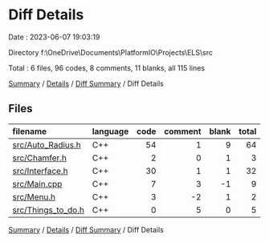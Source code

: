 # Diff Details

Date : 2023-06-07 19:03:19

Directory f:\\OneDrive\\Documents\\PlatformIO\\Projects\\ELS\\src

Total : 6 files,  96 codes, 8 comments, 11 blanks, all 115 lines

[Summary](results.md) / [Details](details.md) / [Diff Summary](diff.md) / Diff Details

## Files
| filename | language | code | comment | blank | total |
| :--- | :--- | ---: | ---: | ---: | ---: |
| [src/Auto_Radius.h](/src/Auto_Radius.h) | C++ | 54 | 1 | 9 | 64 |
| [src/Chamfer.h](/src/Chamfer.h) | C++ | 2 | 0 | 1 | 3 |
| [src/Interface.h](/src/Interface.h) | C++ | 30 | 1 | 1 | 32 |
| [src/Main.cpp](/src/Main.cpp) | C++ | 7 | 3 | -1 | 9 |
| [src/Menu.h](/src/Menu.h) | C++ | 3 | -2 | 1 | 2 |
| [src/Things_to_do.h](/src/Things_to_do.h) | C++ | 0 | 5 | 0 | 5 |

[Summary](results.md) / [Details](details.md) / [Diff Summary](diff.md) / Diff Details